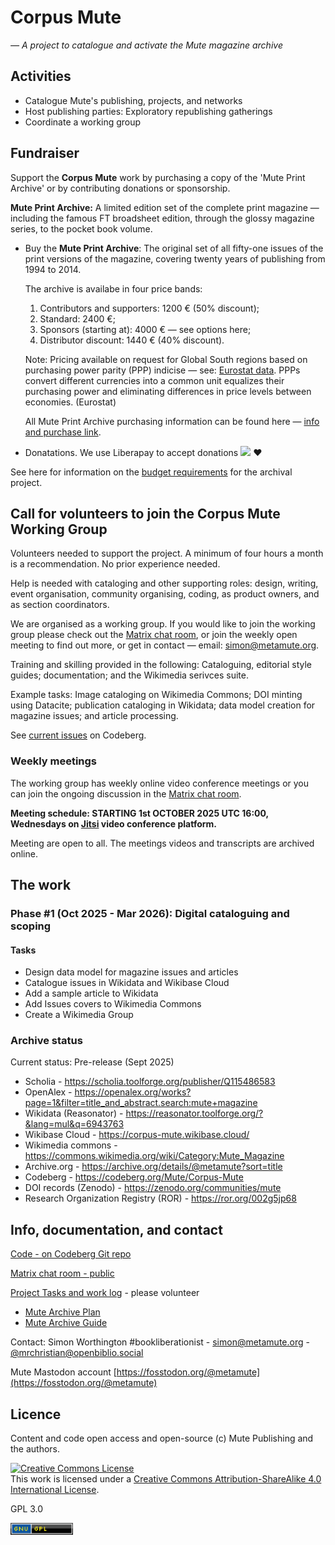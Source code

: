 # Corpus Mute

_— A project to catalogue and activate the Mute magazine archive_

## Activities

  - Catalogue Mute's publishing, projects, and networks
  - Host publishing parties: Exploratory republishing gatherings
  - Coordinate a working group

## Fundraiser

Support the **Corpus Mute** work by purchasing a copy of the 'Mute Print Archive' or by contributing donations or sponsorship.

**Mute Print Archive:** A limited edition set of the complete print magazine — including the famous FT broadsheet edition, through the glossy magazine series, to the pocket book volume.

  - Buy the **Mute Print Archive**: The original set of all fifty-one issues of the print versions of the magazine, covering twenty years of publishing from 1994 to 2014.
  
    The archive is availabe in four price bands:

      1. Contributors and supporters: 1200 € (50% discount);
      2. Standard: 2400 €;
      3. Sponsors (starting at): 4000 € — see options here;
      4. Distributor discount: 1440 € (40% discount).

    Note: Pricing available on request for Global South regions based on purchasing power parity (PPP) indicise — see: [Eurostat data](https://ec.europa.eu/eurostat/statistics-explained/index.php?oldid=670267). PPPs convert different currencies into a common unit equalizes their purchasing power and eliminating differences in price levels between economies. (Eurostat)

    All Mute Print Archive purchasing information can be found here — [info and purchase link](https://archive.metamute.org/product/mute-magazine-print-archive/).
         
  - Donatations. We use Liberapay to accept donations [<img src="https://img.shields.io/liberapay/goal/Mute.svg?logo=liberapay">](https://liberapay.com/Mute/) ❤ 

See here for information on the [budget requirements](budget.md) for the archival project.

## Call for volunteers to join the Corpus Mute Working Group

Volunteers needed to support the project. A minimum of four hours a month is a recommendation. No prior experience needed. 

Help is needed with cataloging and other supporting roles: design, writing, event organisation, community organising, coding, as product owners, and as section coordinators.

We are organised as a working group. If you would like to join the working group please check out the [Matrix chat room](https://matrix.to/#/!vwnrbVJtXLkdKAuMCt:matrix.org?via=matrix.org), or join the weekly open meeting to find out more, or get in contact — email: simon@metamute.org.

Training and skilling provided in the following: Cataloguing, editorial style guides; documentation; and the Wikimedia serivces suite.

Example tasks: Image cataloging on Wikimedia Commons; DOI minting using Datacite; publication cataloging in Wikidata; data model creation for magazine issues; and article processing.

See [current issues](https://codeberg.org/Mute/Corpus-Mute/issues) on Codeberg.

### Weekly meetings

The working group has weekly online video conference meetings or you can join the ongoing discussion in the [Matrix chat room](https://matrix.to/#/!vwnrbVJtXLkdKAuMCt:matrix.org?via=matrix.org).

__Meeting schedule: STARTING 1st OCTOBER 2025 UTC 16:00, Wednesdays on [Jitsi](https://meet.jit.si/CorpusMute-WorkingGroup) video conference platform.__

Meeting are open to all. The meetings videos and transcripts are archived online.

## The work

### Phase #1 (Oct 2025 - Mar 2026): Digital cataloguing and scoping

#### Tasks

  - Design data model for magazine issues and articles
  - Catalogue issues in Wikidata and Wikibase Cloud
  - Add a sample article to Wikidata
  - Add Issues covers to Wikimedia Commons
  - Create a Wikimedia Group

### Archive status

Current status: Pre-release (Sept 2025)

  - Scholia - https://scholia.toolforge.org/publisher/Q115486583
  - OpenAlex - https://openalex.org/works?page=1&filter=title_and_abstract.search:mute+magazine
  - Wikidata (Reasonator) - https://reasonator.toolforge.org/?&lang=mul&q=6943763
  - Wikibase Cloud - https://corpus-mute.wikibase.cloud/
  - Wikimedia commons - https://commons.wikimedia.org/wiki/Category:Mute_Magazine
  - Archive.org - https://archive.org/details/@metamute?sort=title
  - Codeberg - https://codeberg.org/Mute/Corpus-Mute
  - DOI records (Zenodo) - https://zenodo.org/communities/mute
  - Research Organization Registry (ROR) - https://ror.org/002g5jp68

## Info, documentation, and contact

[Code - on Codeberg Git repo](https://codeberg.org/Mute/Corpus-Mute)

[Matrix chat room - public](https://matrix.to/#/!vwnrbVJtXLkdKAuMCt:matrix.org?via=matrix.org)

[Project Tasks and work log](https://codeberg.org/Mute/Corpus-Mute/issues) - please volunteer

  * [Mute Archive Plan](https://codeberg.org/Mute/Corpus-Mute/issues)
  * [Mute Archive Guide](https://codeberg.org/Mute/Corpus-Mute/issues)

Contact: Simon Worthington #bookliberationist - simon@metamute.org - [@mrchristian@openbiblio.social](https://openbiblio.social/@mrchristian) 

Mute Mastodon account [https://fosstodon.org/@metamute](https://fosstodon.org/@metamute)


## Licence

Content and code open access and open-source (c) Mute Publishing and the authors.

<a rel="license" href="http://creativecommons.org/licenses/by-sa/4.0/"><img alt="Creative Commons License" style="border-width:0" src="https://i.creativecommons.org/l/by-sa/4.0/88x31.png" /></a><br />This work is licensed under a <a rel="license" href="http://creativecommons.org/licenses/by-sa/4.0/">Creative Commons Attribution-ShareAlike 4.0 International License</a>.

GPL 3.0

<img src="button-gpl-source.png" alt="GPL 3.0" width="100"/>